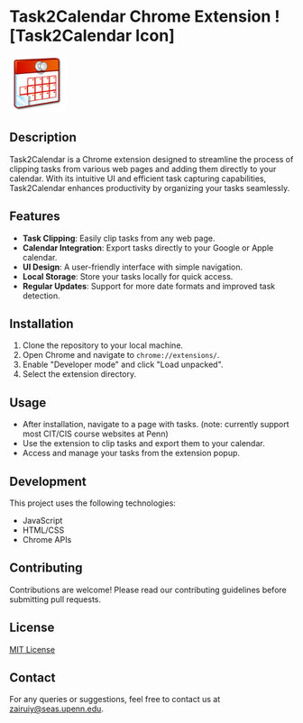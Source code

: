 # Task2Calendar Chrome Extension ![Task2Calendar Icon]

<img src="icons/icon.png" alt="Task2Calendar Icon" width="100" height="100">

## Description
Task2Calendar is a Chrome extension designed to streamline the process of clipping tasks from various web pages and adding them directly to your calendar. With its intuitive UI and efficient task capturing capabilities, Task2Calendar enhances productivity by organizing your tasks seamlessly.

## Features
- **Task Clipping**: Easily clip tasks from any web page.
- **Calendar Integration**: Export tasks directly to your Google or Apple calendar.
- **UI Design**: A user-friendly interface with simple navigation.
- **Local Storage**: Store your tasks locally for quick access.
- **Regular Updates**: Support for more date formats and improved task detection.

## Installation
1. Clone the repository to your local machine.
2. Open Chrome and navigate to `chrome://extensions/`.
3. Enable "Developer mode" and click "Load unpacked".
4. Select the extension directory.

## Usage
- After installation, navigate to a page with tasks. (note: currently support most CIT/CIS course websites at Penn)
- Use the extension to clip tasks and export them to your calendar.
- Access and manage your tasks from the extension popup.

## Development
This project uses the following technologies:
- JavaScript
- HTML/CSS
- Chrome APIs

## Contributing
Contributions are welcome! Please read our contributing guidelines before submitting pull requests.

## License
[MIT License](LICENSE)

## Contact
For any queries or suggestions, feel free to contact us at zairuiy@seas.upenn.edu.
